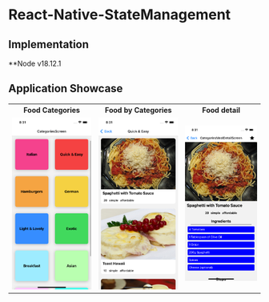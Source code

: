 # React-Native-StateManagement

## Implementation
**Node v18.12.1

## Application Showcase

<table style="width:100%">
  <tr>
    <th>Food Categories</th>
    <th>Food by Categories</th>
    <th>Food detail</th>
  </tr>
  <tr>
    <td><img src="/screenshots/1.png" width="220"></td>
    <td><img src="/screenshots/2.png" width="220"></td>
    <td><img src="/screenshots/3.png" width="220"></td>
  </tr>
</table>
